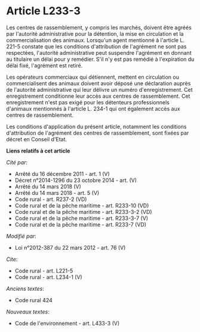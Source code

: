 # Article L233-3

Les centres de rassemblement, y compris les marchés, doivent être agréés par l'autorité administrative pour la détention, la
mise en circulation et la commercialisation des animaux. Lorsqu'un agent mentionné à l'article L. 221-5 constate que les
conditions d'attribution de l'agrément ne sont pas respectées, l'autorité administrative peut suspendre l'agrément en donnant
au titulaire un délai pour y remédier. S'il n'y est pas remédié à l'expiration du délai fixé, l'agrément est retiré. 

Les opérateurs commerciaux qui détiennent, mettent en circulation ou commercialisent des animaux doivent avoir déposé une
déclaration auprès de l'autorité administrative qui leur délivre un numéro d'enregistrement. Cet enregistrement conditionne
leur accès aux centres de rassemblement. Cet enregistrement n'est pas exigé pour les détenteurs professionnels d'animaux
mentionnés à l'article L. 234-1 qui ont également accès aux centres de rassemblement. 

Les conditions d'application du présent article, notamment les conditions d'attribution de l'agrément des centres de
rassemblement, sont fixées par décret en Conseil d'Etat.

**Liens relatifs à cet article**

_Cité par_:

  - Arrêté du 16 décembre 2011 - art. 1 (V)
  - Décret n°2014-1296 du 23 octobre 2014 - art. (V)
  - Arrêté du 14 mars 2018 (V)
  - Arrêté du 14 mars 2018 - art. 5 (V)
  - Code rural - art. R237-2 (VD)
  - Code rural et de la pêche maritime - art. R233-10 (VD)
  - Code rural et de la pêche maritime - art. R233-3-2 (VD)
  - Code rural et de la pêche maritime - art. R233-3-7 (V)
  - Code rural et de la pêche maritime - art. R233-7 (VD)

_Modifié par_:

  - Loi n°2012-387 du 22 mars 2012 - art. 76 (V)

_Cite_:

  - Code rural - art. L221-5
  - Code rural - art. L234-1 (V)

_Anciens textes_:

  - Code rural 424

_Nouveaux textes_:

  - Code de l'environnement - art. L433-3 (V)
